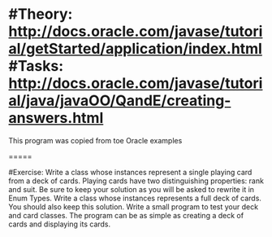 #Theory: http://docs.oracle.com/javase/tutorial/getStarted/application/index.html
#Tasks: http://docs.oracle.com/javase/tutorial/java/javaOO/QandE/creating-answers.html
=====

This program was copied from toe Oracle examples

=====

#Exercise:
Write a class whose instances represent a single playing card from a deck of cards. Playing cards have two
distinguishing properties: rank and suit. Be sure to keep your solution as you will be asked to rewrite it in Enum Types.
Write a class whose instances represents a full deck of cards. You should also keep this solution.
Write a small program to test your deck and card classes. The program can be as simple as creating a deck of cards and displaying its cards.
